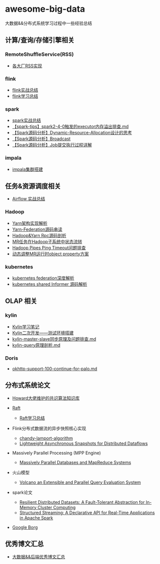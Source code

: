 # awesome-big-data
大数据&&分布式系统学习过程中一些经验总结

## 计算/查询/存储引擎相关

### RemoteShuffleService(RSS)
- [各大厂RSS实现](https://zhuanlan.zhihu.com/p/462338206)

### flink
- [flink实战总结](./docs/engine/Flink实战总结.pdf)
- [flink学习总结](./docs/engine/Flink学习.pdf)

### spark
- [spark实战总结](./docs/engine/Spark学习笔记.md)
- [【spark-tips】spark2-4-0触发的executor内存溢出排查.md](./docs/engine/spark2-4-0触发的executor内存溢出排查.md)
- [【Spark源码分析】Dynamic-Resource-Allocation设计的思考](./docs/engine/Dynamic-Resource-Allocation设计的思考.md)
- [【Spark源码分析】Broadcast](./docs/engine/Broadcast.md)
- [【Spark源码分析】Job提交执行过程详解](./docs/engine/spark-job-submit.md)

### impala
- [impala集群搭建](./docs/engine/impala集群搭建.md)

## 任务&资源调度相关

- [Airflow 实战总结](./docs/scheduler/airflow实战总结.md)

### Hadoop
- [Yarn架构实现解析](./docs/scheduler/Yarn架构解析.pdf)
- [Yarn-Federation源码串读](./docs/scheduler/Yarn-Federation源码串读.md)
- [Hadoop&Yarn Rpc源码剖析](./docs/scheduler/Hadoop-Rpc源码分析.md)
- [MR任务在Hadoop子系统中状态流转](./docs/scheduler/MR任务在Hadoop子系统中状态流转.md)
- [Hadoop Pipes Ping Timeout问题排查](https://zhuanlan.zhihu.com/p/358167020)
- [动态调整MR运行时object property方案](https://zhuanlan.zhihu.com/p/349907241)

### kubernetes
- [kubernetes federation深度解析](./docs/engine/kubernetes-federation深度解析.md)
- [kubernetes shared Informer 源码解析](https://zhuanlan.zhihu.com/p/255078405)

## OLAP 相关

### kylin
- [Kylin学习笔记](./docs/olap/Kylin学习笔记.md)
- [Kylin二次开发——测试环境搭建](./docs/olap/Kylin学习笔记.md)
- [kylin-master-slave同步原理及问题排查.md](./docs/olap/kylin-master-slave同步原理及问题排查.md)
- [kylin-query原理剖析.md](./docs/olap/kylin-query原理剖析.md)

### Doris
- [okhttp-support-100-continue-for-palo.md](./docs/olap/okhttp-support-100-continue-for-palo.md)

## 分布式系统论文

- [Howard大佬维护的共识算法知识库](https://github.com/heidihoward/distributed-consensus-reading-list)

- [Raft](./docs/learning/raft.pdf)
  - [Raft学习总结](./docs/learning/Raft论文学习.md)
- Flink分布式数据流的异步快照核心实现
	- [chandy-lamport-algorithm](./docs/learning/chandy-lamport-algorithm.pdf)
	- [Lightweight Asynchronous Snapshots for Distributed Dataflows](./docs/learning/Snapshots-for-Distributed-Dataflows.pdf)
- Massively Parallel Processing (MPP Engine)
  - [Massively Parallel Databases and MapReduce
    Systems](./docs/learning/massive-parallel-processing.pdf)
- 火山模型
	- [Volcano an Extensible and Parallel Query Evaluation System](./docs/learning/Volcano.pdf)

- spark论文
	- [Resilient Distributed Datasets: A Fault-Tolerant Abstraction for In-Memory Cluster Computing](./docs/learning/spark设计论文.pdf)
	- [Structured Streaming: A Declarative API for Real-Time Applications in Apache Spark](./docs/learning/sigmod_structured_streaming.pdf)

- [Google Borg](./docs/learning/Google-With-Borg.pdf)


## 优秀博文汇总
- [大数据&&后端优秀博文汇总](./docs/learning/优秀博文汇总.pdf)

